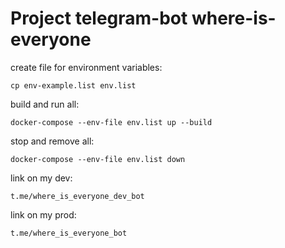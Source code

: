 # Project telegram-bot where-is-everyone

create file for environment variables:
```
cp env-example.list env.list
```

build and run all:
```
docker-compose --env-file env.list up --build
```

stop and remove all:
```
docker-compose --env-file env.list down
```

link on my dev:
```
t.me/where_is_everyone_dev_bot
```

link on my prod:
```
t.me/where_is_everyone_bot
```